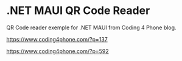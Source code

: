 # .NET MAUI QR Code Reader
QR Code reader exemple for .NET MAUI from Coding 4 Phone blog.

https://www.coding4phone.com/?p=137

https://www.coding4phone.com/?p=592
